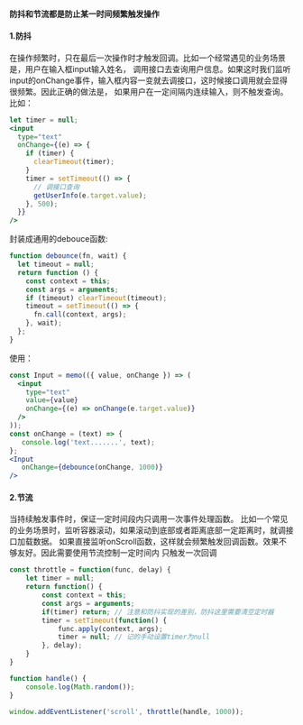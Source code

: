 #### 防抖和节流都是防止某一时间频繁触发操作
#### 1.防抖
在操作频繁时，只在最后一次操作时才触发回调。比如一个经常遇见的业务场景是，用户在输入框input输入姓名，
调用接口去查询用户信息。如果这时我们监听input的onChange事件，输入框内容一变就去调接口，这时候接口调用就会显得很频繁。因此正确的做法是，
如果用户在一定间隔内连续输入，则不触发查询。比如：
```jsx
let timer = null;
<input
  type="text"
  onChange={(e) => {
    if (timer) {
      clearTimeout(timer);
    }
    timer = setTimeout(() => {
      // 调接口查询
      getUserInfo(e.target.value);
    }, 500);
  }}
/>
```
封装成通用的debouce函数:
```js
function debounce(fn, wait) {
  let timeout = null;
  return function () {
    const context = this;
    const args = arguments;
    if (timeout) clearTimeout(timeout);
    timeout = setTimeout(() => {
      fn.call(context, args);
    }, wait);
  };
}
```
使用：
```jsx
const Input = memo(({ value, onChange }) => (
  <input
    type="text"
    value={value}
    onChange={(e) => onChange(e.target.value)}
  />
));
const onChange = (text) => {
   console.log('text.......', text);
};
<Input
   onChange={debounce(onChange, 1000)}
/>
```

#### 2.节流
当持续触发事件时，保证一定时间段内只调用一次事件处理函数。
比如一个常见的业务场景时，监听容器滚动，如果滚动到底部或者距离底部一定距离时，就调接口加载数据。
如果直接监听onScroll函数，这样就会频繁触发回调函数。效果不够友好。因此需要使用节流控制一定时间内
只触发一次回调
```js
const throttle = function(func, delay) {
    let timer = null;
    return function() {
        const context = this;
        const args = arguments;
        if(timer) return; // 注意和防抖实现的差别，防抖这里需要清空定时器
        timer = setTimeout(function() {
            func.apply(context, args);
            timer = null; // 记的手动设置timer为null
        }, delay);
    }
}

function handle() {
    console.log(Math.random());
}

window.addEventListener('scroll', throttle(handle, 1000));
```
